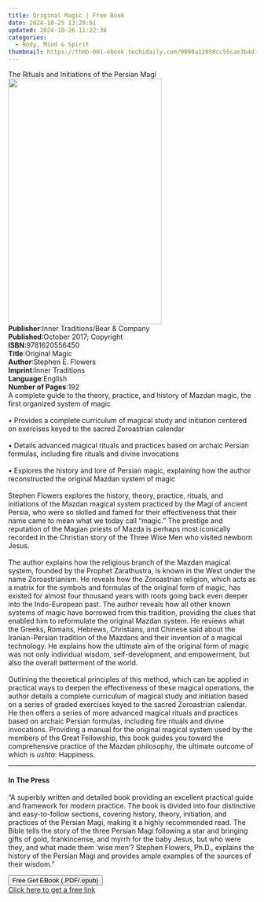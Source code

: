```yaml
---
title: Original Magic | Free Book
date: 2024-10-25 13:29:51
updated: 2024-10-26 11:22:38
categories:
  - Body, Mind & Spirit
thumbnail: https://thmb-001-ebook.techidaily.com/0090a12050cc55cae3b4d32c80f5dfa97fb85a9dfdca3d5663ca642328824e35.jpg
---
```

<main id="book-container">
  <div class="flex flex-col">
    <div class="book-brief flex-1 py-6 px-4 sm:p-6 md:py-10 md:px-8">
      <!-- brief-->
      <div class="book-brief-main">
        The Rituals and Initiations of the Persian Magi
      </div>
    </div>
    <div
      class="book-meta-info flex-1 grid gap-4 col-start-1 col-end-3 row-start-1 sm:mb-6 sm:grid-cols-4 lg:gap-6 lg:col-start-2 lg:row-end-6 lg:row-span-6 lg:mb-0"
    >
      <div
        class="book-meta-info-left place-content-center mt-4 p-4 text-sm leading-6 col-start-2 col-span-2 dark:text-slate-400"
      >
        <img
          class="w-full h-500 object-cover rounded-lg sm:h-255 sm:col-span-2 lg:col-span-full"
          src="https://img-001-ebook.techidaily.com/78e46cd635130dc418c6d015408f26b7ee679a56348929734c77ce5773e74e5f.jpg"
          alt=""
          width="312"
          height="500"
        />
      </div>
      <div
        class="book-meta-info-right mt-2 col-start-1 row-start-2 col-span-3 self-center"
      >
        <!-- meta data  -->
        <div class="flex flex-col px-4 md:px-8">
          <div class="flex-1">
            <strong>Publisher</strong>:<span class="px-2"
              >Inner Traditions/Bear &amp; Company</span
            >
          </div>
          <div class="flex-1">
            <strong>Published</strong>:<span class="px-2"
              >October 2017; Copyright</span
            >
          </div>
          <div class="flex-1">
            <strong>ISBN</strong>:<span class="px-2">9781620556450</span>
          </div>
          <div class="flex-1">
            <strong>Title</strong>:<span class="px-2">Original Magic</span>
          </div>
          <div class="flex-1">
            <strong>Author</strong>:<span class="px-2">Stephen E. Flowers</span>
          </div>
          <div class="flex-1">
            <strong>Imprint</strong>:<span class="px-2">Inner Traditions</span>
          </div>
          <div class="flex-1">
            <strong>Language</strong>:<span class="px-2">English</span>
          </div>
          <div class="flex-1">
            <strong>Number of Pages</strong>:<span class="px-2">192</span>
          </div>
        </div>
      </div>
    </div>
    <div class="book-description flex-1 py-6 px-4 sm:p-6 md:py-10 md:px-8">
      <div class="book-description-main">
        <div accordion-content="" id="description">
          A complete guide to the theory, practice, and history of Mazdan magic,
          the first organized system of magic <br /><br />• Provides a complete
          curriculum of magical study and initiation centered on exercises keyed
          to the sacred Zoroastrian calendar <br /><br />• Details advanced
          magical rituals and practices based on archaic Persian formulas,
          including fire rituals and divine invocations <br /><br />• Explores
          the history and lore of Persian magic, explaining how the author
          reconstructed the original Mazdan system of magic <br /><br />Stephen
          Flowers explores the history, theory, practice, rituals, and
          initiations of the Mazdan magical system practiced by the Magi of
          ancient Persia, who were so skilled and famed for their effectiveness
          that their name came to mean what we today call “magic.” The prestige
          and reputation of the Magian priests of Mazda is perhaps most
          iconically recorded in the Christian story of the Three Wise Men who
          visited newborn Jesus. <br /><br />The author explains how the
          religious branch of the Mazdan magical system, founded by the Prophet
          Zarathustra, is known in the West under the name Zoroastrianism. He
          reveals how the Zoroastrian religion, which acts as a matrix for the
          symbols and formulas of the original form of magic, has existed for
          almost four thousand years with roots going back even deeper into the
          Indo-European past. The author reveals how all other known systems of
          magic have borrowed from this tradition, providing the clues that
          enabled him to reformulate the original Mazdan system. He reviews what
          the Greeks, Romans, Hebrews, Christians, and Chinese said about the
          Iranian-Persian tradition of the Mazdans and their invention of a
          magical technology. He explains how the ultimate aim of the original
          form of magic was not only individual wisdom, self-development, and
          empowerment, but also the overall betterment of the world.
          <br /><br />Outlining the theoretical principles of this method, which
          can be applied in practical ways to deepen the effectiveness of these
          magical operations, the author details a complete curriculum of
          magical study and initiation based on a series of graded exercises
          keyed to the sacred Zoroastrian calendar. He then offers a series of
          more advanced magical rituals and practices based on archaic Persian
          formulas, including fire rituals and divine invocations. Providing a
          manual for the original magical system used by the members of the
          Great Fellowship, this book guides you toward the comprehensive
          practice of the Mazdan philosophy, the ultimate outcome of which is
          <i>ushta</i>: Happiness.
        </div>
        <div class="accordion-fader"></div>
      </div>
    </div>
    <div class="book-excerpts flex-1 py-6 px-4 sm:p-6 md:py-10 md:px-8">
      <!-- excerpts-->
      <div class="book-excerpts-main">
        <hr />
        <h4 class="placeholder placeholder-heading">
          <span>In The Press</span>
        </h4>
        <p>
          “A superbly written and detailed book providing an excellent practical
          guide and framework for modern practice. The book is divided into four
          distinctive and easy-to-follow sections, covering history, theory,
          initiation, and practices of the Persian Magi, making it a highly
          recommended read. The Bible tells the story of the three Persian Magi
          following a star and bringing gifts of gold, frankincense, and myrrh
          for the baby Jesus, but who were they, and what made them ‘wise men’?
          Stephen Flowers, Ph.D., explains the history of the Persian Magi and
          provides ample examples of the sources of their wisdom.”
        </p>
      </div>
    </div>
    <div
      class="book-about-author flex-1 py-6 px-4 sm:p-6 md:py-10 md:px-8"
    ></div>
    <div class="book-free-get flex-1 py-6 px-4 sm:p-6 md:py-10 md:px-8">
      <button
        id="btn-free-get"
        class="bg-blue-500 hover:bg-blue-700 text-white font-bold py-2 px-4 rounded"
      >
        Free Get EBook (.PDF/.epub)
      </button>
      <div id="countdown-display" class="px-2 text-lg mt-2"></div>
      <a
        id="free-link"
        class="hidden bg-blue-500 hover:bg-blue-700 text-white font-bold py-2 px-4 rounded"
        href="https://www.ebooks.com/en-us/book/95782242/original-magic/stephen-e-flowers/"
        target="_blank"
        >Click here to get a free link</a
      >
    </div>
    <script>
      let countdownTime = 0;
      let countdownInterval = null;
      document
        .getElementById('btn-free-get')
        .addEventListener('click', startCountdown);
      function startCountdown() {
        countdownTime = new Date().getTime() + 60000 * 3;
        countdownInterval = setInterval(updateCountdown, 1000);
        document.getElementById('btn-free-get').disabled = true;
        document
          .getElementById('btn-free-get')
          .classList.add('bg-gray-500', 'cursor-not-allowed');
      }
      function updateCountdown() {
        let currentTime = new Date().getTime();
        let timeLeft = countdownTime - currentTime;
        let secondsLeft = Math.floor(timeLeft / 1000);
        document.getElementById('countdown-display').innerHTML =
          `Remaining time: ${secondsLeft} seconds.`;
        if (secondsLeft <= 0) {
          clearInterval(countdownInterval);
          document.getElementById('btn-free-get').classList.add('hidden');
          document.getElementById('free-link').classList.remove('hidden');
          document.getElementById('countdown-display').innerHTML = '';
        }
      }
    </script>
  </div>
</main>

